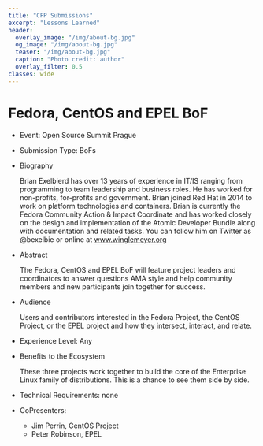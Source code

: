 ```yaml
---
title: "CFP Submissions"
excerpt: "Lessons Learned"
header:
  overlay_image: "/img/about-bg.jpg"
  og_image: "/img/about-bg.jpg"
  teaser: "/img/about-bg.jpg"
  caption: "Photo credit: author"
  overlay_filter: 0.5
classes: wide
---
```


# Fedora, CentOS and EPEL BoF

* Event: Open Source Summit Prague

* Submission Type: BoFs

* Biography

    Brian Exelbierd has over 13 years of experience in IT/IS ranging from programming to team leadership and business roles. He has worked for non-profits, for-profits and government. Brian joined Red Hat in 2014 to work on platform technologies and containers. Brian is currently the Fedora Community Action & Impact Coordinate and has worked closely on the design and implementation of the Atomic Developer Bundle along with documentation and related tasks. You can follow him on Twitter as @bexelbie or online at www.winglemeyer.org

* Abstract

    The Fedora, CentOS and EPEL BoF will feature project leaders and coordinators to answer questions AMA style and help community members and new participants join together for success.

* Audience

    Users and contributors interested in the Fedora Project, the CentOS Project, or the EPEL project and how they intersect, interact, and relate.

* Experience Level: Any

* Benefits to the Ecosystem

    These three projects work together to build the core of the Enterprise Linux family of distributions. This is a chance to see them side by side.

* Technical Requirements: none

* CoPresenters:

    * Jim Perrin, CentOS Project
    * Peter Robinson, EPEL
